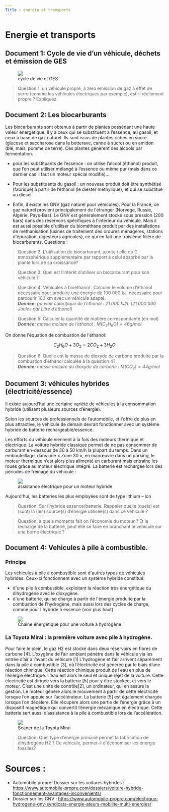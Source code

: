 ```yaml
---
Title : energie et transports
---
```


# Energie et transports
## Document 1: Cycle de vie d’un véhicule, déchets et émission de GES
<figure>
  <img src="../images/transports1.png">
  <figcaption>cycle de vie et GES</figcaption>
</figure>

> Question 1: un véhicule propre, à zéro émission de gaz à effet de serre (comme les véhicules électriques par exemple), est-il réellement propre ? Expliquez.

## Document 2: Les biocarburants  
Les biocarburants sont obtenus à partir de plantes possédant une haute valeur énergétique.
Il y a ceux qui se substituent à l’essence, au gasoil, et ceux à base de gaz naturel. Ils sont issus de plantes riches en sucre (glucose et saccharose dans la betterave, canne à sucre) ou en amidon (blé, maïs, pomme de terre). Ces plantes génèrent des alcools par fermentation.

* pour les substituants de l’essence : on utilise l’alcool (éthanol) produit, que l’on peut utiliser mélangé à l’essence ou même pur (mais dans ce dernier cas il faut un moteur spécial modifié)….
* Pour les substituants du gasoil : un nouveau produit doit être synthétisé (fabriqué) à partir de l’éthanol (le diester méthylique), et qui se substitue au diesel.

* Enfin, il existe les GNV (gaz naturel pour véhicules). Pour la France, ce gaz naturel provient principalement de l'étranger (Norvège, Russie, Algérie, Pays-Bas). Le GNV est généralement stocké sous pression (200 bars) dans des réservoirs spécifiques à l'intérieur du véhicule. Mais il est aussi possible d'utiliser du biométhane produit par des installations de méthanisation (usines de traitement des ordures ménagères, stations d'épuration, digesteurs agricoles), ce qui en fait une troisième filière de biocarburants.
Questions : 

> Question 2: L’utilisation de biocarburant, ajoute t elle du C atmosphérique supplémentaire par rapport à celui absorbé par la plante lors de sa croissance?

> Question 3: Quel est l’intérêt d’utiliser un biocarburant pour son véhicule ?

> Question 4: Véhicules à bioéthanol : Calculer le volume d’éthanol nécessaire pour produire une énergie de 100 000 kJ, nécessaire pour parcourir 100 km avec un véhicule adapté.<br>
***Donnée:*** *pouvoir calorifique de l’éthanol : 21 000 kJ/L  (21 000 000 Joules par Litre d’éthanol)*

> Question 5: Calculer la quantité de matière correspondante (en mol)<br>
***Donnée:*** *masse molaire de l’éthanol : $M(C_2 H_6 O) = 46 g/mol$*

On donne l'équation de combustion de l'éthanol:

$$C_2 H_6 O + 3O_2 = 2CO_2 + 3H_2O$$ 

> Question 6: Quelle est la masse de dioxyde de carbone produite par la combustion d'éthanol calculée à la question 4?<br>
***Donnée:*** *masse molaire du dioxyde de carbone : $M(CO_2) = 44 g/mol$*

## Document 3: véhicules hybrides (électricité/essence)
Il existe aujourd’hui une certaine variété de véhicules à la consommation hybride (utilisant plusieurs sources d’énergie).

Selon les sources de professionnels de l’automobile, et l'offre de plus en plus attractive, le véhicule de demain devrait fonctionner avec un système hybride de batterie rechargeable/essence.

Les efforts du véhicule viennent à la fois des moteurs thermique et électrique. 
La voiture hybride classique permet de ne pas consommer de carburant en-dessous de 30 à 50 km/h la plupart du temps. Dans un embouteillage, dans une « Zone 30 », en manœuvre dans un parking, le moteur thermique n’est alors plus alimenté en carburant mais entraîne les roues grâce au moteur électrique intégré.
La batterie est rechargée lors des périodes de freinage du véhicule : 

<figure>
  <img src="../images/transport4.png">
  <figcaption>assistance électrique pour un moteur hybride</figcaption>
</figure>

Aujourd'hui, les batteries les plus employées sont de type lithium – ion 

> Question: Sur l’hybride essence/batterie. Rappeler quelle (quels) est (sont) la (les) source(s) d’énergie utilisée(s) dans ce véhicule ? 

> Question: à quels moments fait on l’économie du moteur ? Et la recharge de la batterie, peut elle se faire en branchant le vehicule sur une borne électrique ? 

## Document 4: Vehicules à pile à combustible.
### Principe
Les véhicules à pile à combustible sont d'autres types de véhicules hybrides. Ceux-ci fonctionnent avec un système hybride constitué:

* d'une pile à combustible, exploitant la réaction très énergétique du dihydrogène avec le dioxygène.
* d'une batterie, qui se charge à partir de l'énergie produite par la combustion de l'hydrogène, mais aussi lors des cycles de charge, comme pour l'hybride à essence (voir plus haut)


<figure>
  <img src="../images/transport2.png">
  <figcaption>Chaine énergétique pour une voiture à hydrogène</figcaption>
</figure>


### La Toyota Mirai : la première voiture avec pile à hydrogène.

Pour faire le plein, le gaz H2 est stocké dans deux réservoirs en fibres de carbone [4]. L’oxygène de l’air ambiant pénètre dans le véhicule via les entrée d’air à l’avant du véhicule [1]
L’hydrogène et l’air arrivent séparément dans la pile à combustible [3], où l’électricité est générée par le biais d’une réaction chimique.
Cette réaction chimique produit de l’eau en plus de l’énergie  électrique.
L’eau est alors le seul et unique rejet de la voiture.
Cette électricité est dirigée vers la batterie [5] pour y être stockée, et vers le moteur. C’est une unité de contrôle[2], un ordinateur, qui en assure la gestion. Le moteur génère alors le mouvement à partir de cette électricité lorsque l’on appuie sur l’accélérateur. La batterie [5] est également chargée lorsque l’on décélère. Elle récupère alors une partie de l’énergie grâce à un dispositif magnétique qui convertit l’énergie mécanique en électrique. Cette batterie sert aussi d’assistance à la pile à combustible lors de l’accélération. 

<figure>
  <img src="../images/transport3.png">
  <figcaption>Scaner de la Toyota Mirai</figcaption>
</figure>

> Question: Quel type d’énergie primaire permet la fabrication de dihydrogène H2 ? Ce vehicule, permet-il d'économiser les énergie fossiles?

# Sources : 
* Automobile propre: Dossier sur les voitures hybrides : 
https://www.automobile-propre.com/dossiers/voiture-hybride-fonctionnement-avantages-inconvenients/
* Dossier sur les GNV : 
https://www.automobile-propre.com/electrique-hydrogene-gnv-syndicats-energie-ateurs-mobilite-multi-energies/

